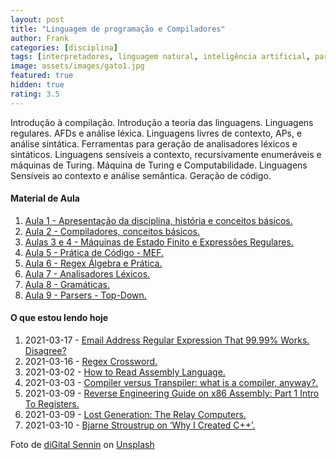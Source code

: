 ```yaml
---
layout: post
title: "Linguagem de programação e Compiladores"
author: Frank
categories: [disciplina]
tags: [interpretadores, linguagem natural, inteligência artificial, parsers]
image: assets/images/gato1.jpg
featured: true
hidden: true
rating: 3.5
---
```


Introdução à compilação. Introdução a teoria das linguagens. Linguagens regulares. AFDs e análise léxica. Linguagens livres de contexto, APs, e análise sintática. Ferramentas para geração de analisadores léxicos e sintáticos. Linguagens sensíveis a contexto, recursivamente enumeráveis e máquinas de Turing. Máquina de Turing e Computabilidade. Linguagens Sensíveis ao contexto e análise semântica. Geração de código.

<h4>Material de Aula</h4>
 
 <ol>
        <li><a href="https://frankalcantara.com/Aulas/Liguagens/out/Aula1.html" target="_blanck">Aula 1 - Apresentação da disciplina, história e conceitos básicos.</a></li>
        <li><a href="https://frankalcantara.com/Aulas/Liguagens/out/Aula2.html" target="_blanck">Aula 2 - Compiladores, conceitos básicos.</a></li>
        <li><a href="https://frankalcantara.com/Aulas/Liguagens/out/Aula3.html" target="_blanck">Aulas 3 e 4 - Máquinas de Estado Finito e Expressões Regulares.</a></li>
        <li><a href="https://frankalcantara.com/Aulas/Liguagens/out/Aula4.html" target="_blanck">Aula 5 - Prática de Código - MEF.</a></li>
        <li><a href="https://frankalcantara.com/Aulas/Liguagens/out/Aula5.html" target="_blanck">Aula 6 - Regex Álgebra e Prática.</a></li>
        <li><a href="https://frankalcantara.com/Aulas/Liguagens/out/Aula6.html" target="_blanck">Aula 7 - Analisadores Léxicos.</a></li>
        <li><a href="https://frankalcantara.com/Aulas/Liguagens/out/Aula7.html" target="_blanck">Aula 8 - Gramáticas.</a></li>
        <li><a href="https://frankalcantara.com/Aulas/Liguagens/out/Aula8.html" target="_blanck">Aula 9 - Parsers - Top-Down.</a></li>
 </ol>

<h4>O que estou lendo hoje</h4>
<ol> 
        <li>2021-03-17 - <a href="https://emailregex.com/" target="_blanck">Email Address Regular Expression That 99.99% Works. Disagree?</a></li>
        <li>2021-03-16 - <a href="http://jimbly.github.io/regex-crossword/" target="_blanck">Regex  Crossword.</a></li>
        <li>2021-03-02 - <a href="https://wolchok.org/posts/how-to-read-assembly-language/" target="_blanck">How to Read Assembly Language.</a></li> 
        <li>2021-03-03 - <a href="https://hisham.hm/2021/02/25/compiler-versus-transpiler-what-is-a-compiler-anyway/" target="_blanck">Compiler versus Transpiler: what is a compiler, anyway?.</a></li> 
       <li>2021-03-09 - <a href="https://infoseclina.blogspot.com/2017/06/reverse-engineering-guide-on-x86.html" target="_blanck">Reverse Engineering Guide on x86 Assembly: Part 1 Intro To Registers.</a></li> 
        <li>2021-03-09 - <a href="https://technicshistory.com/2017/05/10/lost-generation-the-relay-computers/" target="_blanck">Lost Generation: The Relay Computers.</a></li> 
        <li>2021-03-10 - <a href="https://blog.adafruit.com/2017/05/08/bjarne-stroustrup-on-why-i-created-c/" target="_blanck">Bjarne Stroustrup on ‘Why I Created C++’.</a></li>
        
       
</ol>

<span>Foto de <a href="https://unsplash.com/@digitalsennin?utm_source=unsplash&amp;utm_medium=referral&amp;utm_content=creditCopyText">diGital Sennin</a> on <a href="https://unsplash.com/s/photos/computers?utm_source=unsplash&amp;utm_medium=referral&amp;utm_content=creditCopyText">Unsplash</a></span>
